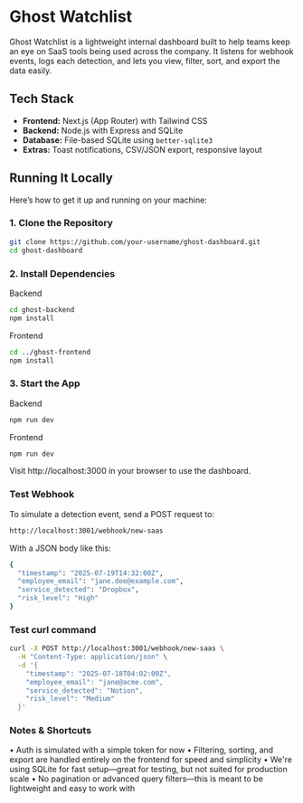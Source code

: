 # Ghost Watchlist

Ghost Watchlist is a lightweight internal dashboard built to help teams keep an eye on SaaS tools being used across the company. It listens for webhook events, logs each detection, and lets you view, filter, sort, and export the data easily.

## Tech Stack

- **Frontend:** Next.js (App Router) with Tailwind CSS
- **Backend:** Node.js with Express and SQLite
- **Database:** File-based SQLite using `better-sqlite3`
- **Extras:** Toast notifications, CSV/JSON export, responsive layout


## Running It Locally

Here’s how to get it up and running on your machine:

### 1. Clone the Repository
```bash
git clone https://github.com/your-username/ghost-dashboard.git
cd ghost-dashboard
```

### 2. Install Dependencies

Backend

```bash
cd ghost-backend
npm install
```

Frontend

```bash
cd ../ghost-frontend
npm install
```

### 3. Start the App

Backend
```bash
npm run dev
```

Frontend
```bash
npm run dev
```


Visit http://localhost:3000 in your browser to use the dashboard.


### Test Webhook
To simulate a detection event, send a POST request to:

```bash
http://localhost:3001/webhook/new-saas
```

With a JSON body like this:

```bash
{
  "timestamp": "2025-07-19T14:32:00Z",
  "employee_email": "jane.doe@example.com",
  "service_detected": "Dropbox",
  "risk_level": "High"
}
```

### Test curl command 

```bash 
curl -X POST http://localhost:3001/webhook/new-saas \
  -H "Content-Type: application/json" \
  -d '{
    "timestamp": "2025-07-18T04:02:00Z",
    "employee_email": "jane@acme.com",
    "service_detected": "Notion",
    "risk_level": "Medium"
  }'
```


### Notes & Shortcuts
• Auth is simulated with a simple token for now
• Filtering, sorting, and export are handled entirely on the frontend for speed and simplicity
• We're using SQLite for fast setup—great for testing, but not suited for production scale
• No pagination or advanced query filters—this is meant to be lightweight and easy to work with

